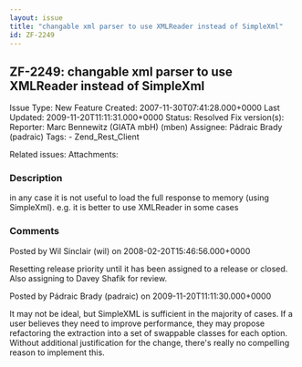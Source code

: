 ```yaml
---
layout: issue
title: "changable xml parser to use XMLReader instead of SimpleXml"
id: ZF-2249
---
```


ZF-2249: changable xml parser to use XMLReader instead of SimpleXml
-------------------------------------------------------------------

 Issue Type: New Feature Created: 2007-11-30T07:41:28.000+0000 Last Updated: 2009-11-20T11:11:31.000+0000 Status: Resolved Fix version(s): 
 Reporter:  Marc Bennewitz (GIATA mbH) (mben)  Assignee:  Pádraic Brady (padraic)  Tags: - Zend\_Rest\_Client
 
 Related issues: 
 Attachments: 
### Description

in any case it is not useful to load the full response to memory (using SimpleXml). e.g. it is better to use XMLReader in some cases

 

 

### Comments

Posted by Wil Sinclair (wil) on 2008-02-20T15:46:56.000+0000

Resetting release priority until it has been assigned to a release or closed. Also assigning to Davey Shafik for review.

 

 

Posted by Pádraic Brady (padraic) on 2009-11-20T11:11:30.000+0000

It may not be ideal, but SimpleXML is sufficient in the majority of cases. If a user believes they need to improve performance, they may propose refactoring the extraction into a set of swappable classes for each option. Without additional justification for the change, there's really no compelling reason to implement this.

 

 